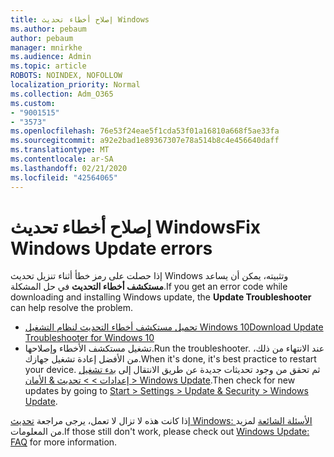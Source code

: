 ```yaml
---
title: إصلاح أخطاء تحديث Windows
ms.author: pebaum
author: pebaum
manager: mnirkhe
ms.audience: Admin
ms.topic: article
ROBOTS: NOINDEX, NOFOLLOW
localization_priority: Normal
ms.collection: Adm_O365
ms.custom:
- "9001515"
- "3573"
ms.openlocfilehash: 76e53f24eae5f1cda53f01a16810a668f5ae33fa
ms.sourcegitcommit: a92e2bad1e89367307e78a514b8c4e456640daff
ms.translationtype: MT
ms.contentlocale: ar-SA
ms.lasthandoff: 02/21/2020
ms.locfileid: "42564065"
---
```

# <a name="fix-windows-update-errors"></a><span data-ttu-id="d1266-102">إصلاح أخطاء تحديث Windows</span><span class="sxs-lookup"><span data-stu-id="d1266-102">Fix Windows Update errors</span></span>

<span data-ttu-id="d1266-103">إذا حصلت على رمز خطأ أثناء تنزيل تحديث Windows وتثبيته، يمكن أن يساعد **مستكشف أخطاء التحديث** في حل المشكلة.</span><span class="sxs-lookup"><span data-stu-id="d1266-103">If you get an error code while downloading and installing Windows update, the **Update Troubleshooter** can help resolve the problem.</span></span>

- [<span data-ttu-id="d1266-104">تحميل مستكشف أخطاء التحديث لنظام التشغيل Windows 10</span><span class="sxs-lookup"><span data-stu-id="d1266-104">Download Update Troubleshooter for Windows 10</span></span>](https://support.microsoft.com/en-us/help/4027322/windows-update-troubleshooter)
- <span data-ttu-id="d1266-105">تشغيل مستكشف الأخطاء وإصلاحها.</span><span class="sxs-lookup"><span data-stu-id="d1266-105">Run the troubleshooter.</span></span> <span data-ttu-id="d1266-106">عند الانتهاء من ذلك، من الأفضل إعادة تشغيل جهازك.</span><span class="sxs-lookup"><span data-stu-id="d1266-106">When it's done, it's best practice to restart your device.</span></span> <span data-ttu-id="d1266-107">ثم تحقق من وجود تحديثات جديدة عن طريق الانتقال إلى [بدء تشغيل إعدادات > > تحديث & الأمان > Windows Update](ms-settings:windowsupdate).</span><span class="sxs-lookup"><span data-stu-id="d1266-107">Then check for new updates by going to [Start > Settings > Update & Security > Windows Update](ms-settings:windowsupdate).</span></span>

<span data-ttu-id="d1266-108">إذا كانت هذه لا تزال لا تعمل، يرجى مراجعة [تحديث Windows: الأسئلة الشائعة](https://support.microsoft.com/help/12373/windows-update-faq) لمزيد من المعلومات.</span><span class="sxs-lookup"><span data-stu-id="d1266-108">If those still don't work, please check out [Windows Update: FAQ](https://support.microsoft.com/help/12373/windows-update-faq) for more information.</span></span>
